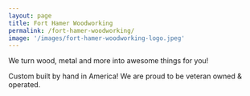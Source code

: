 ```yaml
---
layout: page
title: Fort Hamer Woodworking
permalink: /fort-hamer-woodworking/
image: '/images/fort-hamer-woodworking-logo.jpeg'
---
```

<div class="container">

  We turn wood, metal and more into awesome things for you! 

  Custom built by hand in America! We are proud to be veteran owned & operated.

  <script type="text/javascript" src="https://www.juicer.io/embed/forthamerwoodworking/embed-code.js" async defer></script>

</div>